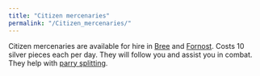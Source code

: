 ```yaml
---
title: "Citizen mercenaries"
permalink: "/Citizen_mercenaries/"
---
```


Citizen mercenaries are available for hire in [Bree](Bree "wikilink")
and [Fornost](Fornost "wikilink"). Costs 10 silver pieces each per day.
They will follow you and assist you in combat. They help with [parry
splitting](parry_splitting "wikilink").
